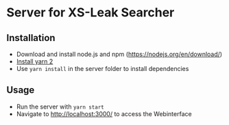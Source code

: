 # Server for XS-Leak Searcher

## Installation
- Download and install node.js and npm (https://nodejs.org/en/download/)
- [Install yarn 2](https://yarnpkg.com/getting-started/install)
- Use ``yarn install`` in the server folder to install dependencies

## Usage

- Run the server with ``yarn start``
- Navigate to <http://localhost:3000/> to access the Webinterface